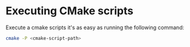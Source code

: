 # Executing CMake scripts

Execute a cmake scripts it's as easy as running the following command:

```sh
cmake -P <cmake-script-path>
```
